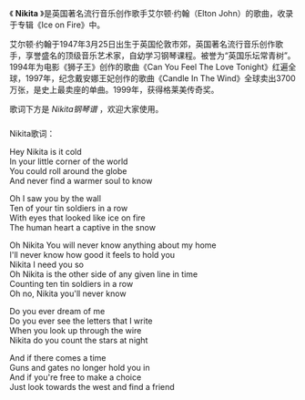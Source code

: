 

《 **Nikita** 》是英国著名流行音乐创作歌手艾尔顿·约翰（Elton John）的歌曲，收录于专辑《Ice on Fire》中。

  

艾尔顿·约翰于1947年3月25日出生于英国伦敦市郊，英国著名流行音乐创作歌手，享誉盛名的顶级音乐艺术家，自幼学习钢琴课程。被誉为“英国乐坛常青树”。1994年为电影《狮子王》创作的歌曲《Can
You Feel The Love Tonight》红遍全球，1997年，纪念戴安娜王妃创作的歌曲《Candle In The
Wind》全球卖出3700万张，是史上最卖座的单曲。1999年，获得格莱美传奇奖。

  

歌词下方是 _Nikita钢琴谱_ ，欢迎大家使用。

###  
Nikita歌词：

  

Hey Nikita is it cold  
In your little corner of the world  
You could roll around the globe  
And never find a warmer soul to know

Oh I saw you by the wall  
Ten of your tin soldiers in a row  
With eyes that looked like ice on fire  
The human heart a captive in the snow

Oh Nikita You will never know anything about my home  
I'll never know how good it feels to hold you  
Nikita I need you so  
Oh Nikita is the other side of any given line in time  
Counting ten tin soldiers in a row  
Oh no, Nikita you'll never know

Do you ever dream of me  
Do you ever see the letters that I write  
When you look up through the wire  
Nikita do you count the stars at night

And if there comes a time  
Guns and gates no longer hold you in  
And if you're free to make a choice  
Just look towards the west and find a friend

